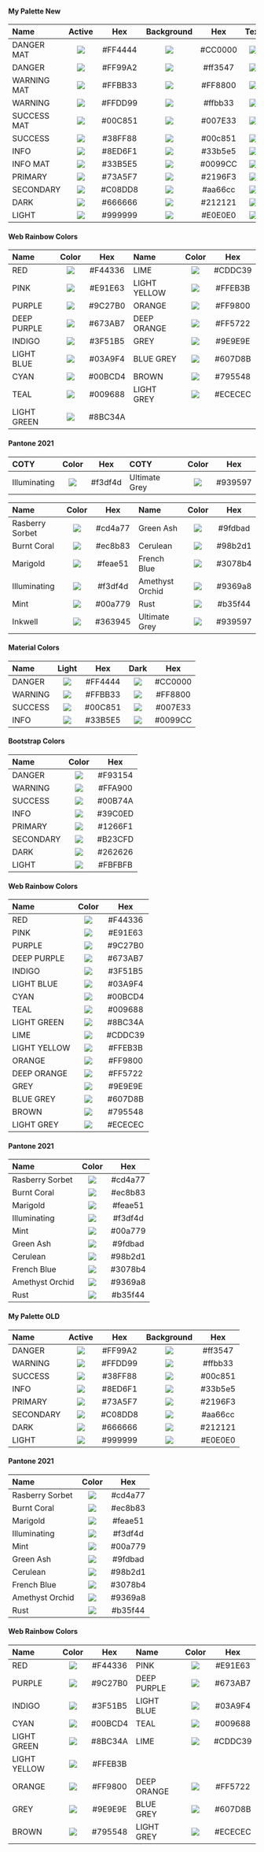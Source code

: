 
#### My Palette New

|Name|Active|Hex|Background|Hex|Text|Hex|
|:-|:-:|:-:|:-:|:-:|:-:|:-:|
|DANGER MAT|![](https://placehold.it/64x28/ff4444/EEEEEE?text=+)|#FF4444|![](https://placehold.it/64x28/cc0000/EEEEEE?text=+)|#CC0000|![](https://placehold.it/64x28/EEEEEE/FFFFFF?text=+) |#EEEEEE|
|DANGER|![](https://placehold.it/64x28/ff99a2/FFFFFF?text=+)|#FF99A2|![](https://placehold.it/64x28/cc0000/FFFFFF?text=+)|#ff3547|![](https://placehold.it/64x28/EEEEEE/FFFFFF?text=+) |#EEEEEE|
|WARNING MAT|![](https://placehold.it/64x28/FFBB33/FFFFFF?text=+)|#FFBB33|![](https://placehold.it/64x28/FF8800/FFFFFF?text=+)|#FF8800|![](https://placehold.it/64x28/EEEEEE/FFFFFF?text=+) |#EEEEEE|
|WARNING|![](https://placehold.it/64x28/ffdd99/FFFFFF?text=+)|#FFDD99|![](https://placehold.it/64x28/ffbb33/FFFFFF?text=+)|#ffbb33|![](https://placehold.it/64x28/EEEEEE/FFFFFF?text=+) |#EEEEEE|
|SUCCESS MAT|![](https://placehold.it/64x28/00C851/FFFFFF?text=+)|#00C851|![](https://placehold.it/64x28/007E33/FFFFFF?text=+)|#007E33|![](https://placehold.it/64x28/EEEEEE/FFFFFF?text=+) |#EEEEEE|
|SUCCESS|![](https://placehold.it/64x28/38ff88/FFFFFF?text=+)|#38FF88|![](https://placehold.it/64x28/00c851/FFFFFF?text=+)|#00c851|![](https://placehold.it/64x28/EEEEEE/FFFFFF?text=+) |#EEEEEE|
|INFO|![](https://placehold.it/64x28/8ed6f1/FFFFFF?text=+)|#8ED6F1|![](https://placehold.it/64x28/33b5e5/FFFFFF?text=+)|#33b5e5|![](https://placehold.it/64x28/EEEEEE/FFFFFF?text=+) |#EEEEEE|
|INFO MAT|![](https://placehold.it/64x28/33B5E5/FFFFFF?text=+)|#33B5E5|![](https://placehold.it/64x28/0099CC/FFFFFF?text=+)|#0099CC|![](https://placehold.it/64x28/EEEEEE/FFFFFF?text=+) |#EEEEEE|
|PRIMARY|![](https://placehold.it/64x28/73a5f7/FFFFFF?text=+)|#73A5F7|![](https://placehold.it/64x28/2196F3/FFFFFF?text=+)|#2196F3|![](https://placehold.it/64x28/EEEEEE/FFFFFF?text=+) |#EEEEEE|
|SECONDARY|![](https://placehold.it/64x28/c08dd8/FFFFFF?text=+)|#C08DD8|![](https://placehold.it/64x28/aa66cc/FFFFFF?text=+)|#aa66cc|![](https://placehold.it/64x28/EEEEEE/FFFFFF?text=+) |#EEEEEE|
|DARK|![](https://placehold.it/64x28/212121/FFFFFF?text=+)|#666666|![](https://placehold.it/64x28/666666/FFFFFF?text=+)|#212121|![](https://placehold.it/64x28/EEEEEE/FFFFFF?text=+) |#EEEEEE|
|LIGHT|![](https://placehold.it/64x28/e0e0e0/FFFFFF?text=+)|#999999|![](https://placehold.it/64x28/999999/FFFFFF?text=+)|#E0E0E0|![](https://placehold.it/64x28/999999/FFFFFF?text=+) |#999999|


#### Web Rainbow Colors

|Name|Color|Hex|Name|Color|Hex|
|:-|:-:|:-:|:-|:-:|:-:|
|RED|![](https://placehold.it/64x28/F44336/FFFFFF?text=+)|#F44336|LIME|![](https://placehold.it/64x28/CDDC39/FFFFFF?text=+)|#CDDC39|
|PINK|![](https://placehold.it/64x28/E91E63/FFFFFF?text=+)|#E91E63|LIGHT YELLOW|![](https://placehold.it/64x28/FFEB3B/FFFFFF?text=+)|#FFEB3B|
|PURPLE|![](https://placehold.it/64x28/9C27B0/FFFFFF?text=+)|#9C27B0|ORANGE|![](https://placehold.it/64x28/FF9800/FFFFFF?text=+)|#FF9800|
|DEEP PURPLE|![](https://placehold.it/64x28/673AB7/FFFFFF?text=+)|#673AB7|DEEP ORANGE|![](https://placehold.it/64x28/FF5722/FFFFFF?text=+)|#FF5722
|INDIGO|![](https://placehold.it/64x28/3F51B5/FFFFFF?text=+)|#3F51B5|GREY|![](https://placehold.it/64x28/9E9E9E/FFFFFF?text=+)|#9E9E9E|
|LIGHT BLUE|![](https://placehold.it/64x28/03A9F4/FFFFFF?text=+)|#03A9F4|BLUE GREY|![](https://placehold.it/64x28/607D8B/FFFFFF?text=+)|#607D8B|
|CYAN|![](https://placehold.it/64x28/00BCD4/FFFFFF?text=+)|#00BCD4|BROWN|![](https://placehold.it/64x28/795548/FFFFFF?text=+)|#795548|
|TEAL|![](https://placehold.it/64x28/009688/FFFFFF?text=+)|#009688|LIGHT GREY|![](https://placehold.it/64x28/ECECEC/FFFFFF?text=+)|#ECECEC|
|LIGHT GREEN|![](https://placehold.it/64x28/8BC34A/FFFFFF?text=+)|#8BC34A|


#### Pantone 2021

|COTY|Color|Hex|COTY|Color|Hex|
|:-|:-:|:-:|:-|:-:|:-:|
|Illuminating|![](https://placehold.it/64x28/f3df4d/FFFFFF?text=+)|#f3df4d|Ultimate Grey|![](https://placehold.it/64x28/939597/FFFFFF?text=+)|#939597|

|Name|Color|Hex|Name|Color|Hex|
|:-|:-:|:-:|:-|:-:|:-:|
|Rasberry Sorbet|![](https://placehold.it/64x28/cd4a77/FFFFFF?text=+)|#cd4a77|Green Ash|![](https://placehold.it/64x28/9fdbad/FFFFFF?text=+)|#9fdbad|
|Burnt Coral|![](https://placehold.it/64x28/ec8b83/FFFFFF?text=+)|#ec8b83|Cerulean|![](https://placehold.it/64x28/98b2d1/FFFFFF?text=+)|#98b2d1|
|Marigold|![](https://placehold.it/64x28/feae51/FFFFFF?text=+)|#feae51|French Blue|![](https://placehold.it/64x28/3078b4/FFFFFF?text=+)|#3078b4|
|Illuminating|![](https://placehold.it/64x28/f3df4d/FFFFFF?text=+)|#f3df4d|Amethyst Orchid|![](https://placehold.it/64x28/9369a8/FFFFFF?text=+)|#9369a8|
|Mint|![](https://placehold.it/64x28/00a779/FFFFFF?text=+)|#00a779|Rust|![](https://placehold.it/64x28/b35f44/FFFFFF?text=+)|#b35f44|
|Inkwell|![](https://placehold.it/64x28/363945/FFFFFF?text=+)|#363945|Ultimate Grey|![](https://placehold.it/64x28/939597/FFFFFF?text=+)|#939597|


#### Material Colors

|Name|Light|Hex|Dark|Hex|
|:-|:-:|:-:|:-:|:-:|
|DANGER|![](https://placehold.it/64x28/ff4444/FFFFFF?text=+)|#FF4444|![](https://placehold.it/64x28/cc0000/FFFFFF?text=+)|#CC0000|
|WARNING|![](https://placehold.it/64x28/FFBB33/FFFFFF?text=+)|#FFBB33|![](https://placehold.it/64x28/FF8800/FFFFFF?text=+)|#FF8800|
|SUCCESS|![](https://placehold.it/64x28/00C851/FFFFFF?text=+)|#00C851|![](https://placehold.it/64x28/007E33/FFFFFF?text=+)|#007E33|
|INFO|![](https://placehold.it/64x28/33B5E5/FFFFFF?text=+)|#33B5E5|![](https://placehold.it/64x28/0099CC/FFFFFF?text=+)|#0099CC|

#### Bootstrap Colors

|Name|Color|Hex|
|:-|:-:|:-:|
|DANGER|![](https://placehold.it/64x28/F93154/FFFFFF?text=+)|#F93154|
|WARNING|![](https://placehold.it/64x28/FFBB33/FFFFFF?text=+)|#FFA900|
|SUCCESS|![](https://placehold.it/64x28/00C851/FFFFFF?text=+)|#00B74A|
|INFO|![](https://placehold.it/64x28/33B5E5/FFFFFF?text=+)|#39C0ED|
|PRIMARY|![](https://placehold.it/64x28/1266F1/FFFFFF?text=+)|#1266F1
|SECONDARY|![](https://placehold.it/64x28/B23CFD/FFFFFF?text=+)|#B23CFD|
|DARK|![](https://placehold.it/64x28/262626/FFFFFF?text=+)|#262626|
|LIGHT|![](https://placehold.it/64x28/FBFBFB/FFFFFF?text=+)|#FBFBFB|



#### Web Rainbow Colors

|Name|Color|Hex|
|:-|:-:|:-:|
|RED|![](https://placehold.it/64x28/F44336/FFFFFF?text=+)|#F44336|
|PINK|![](https://placehold.it/64x28/E91E63/FFFFFF?text=+)|#E91E63|
|PURPLE|![](https://placehold.it/64x28/9C27B0/FFFFFF?text=+)|#9C27B0|
|DEEP PURPLE|![](https://placehold.it/64x28/673AB7/FFFFFF?text=+)|#673AB7|
|INDIGO|![](https://placehold.it/64x28/3F51B5/FFFFFF?text=+)|#3F51B5
|LIGHT BLUE|![](https://placehold.it/64x28/03A9F4/FFFFFF?text=+)|#03A9F4|
|CYAN|![](https://placehold.it/64x28/00BCD4/FFFFFF?text=+)|#00BCD4|
|TEAL|![](https://placehold.it/64x28/009688/FFFFFF?text=+)|#009688|
|LIGHT GREEN|![](https://placehold.it/64x28/8BC34A/FFFFFF?text=+)|#8BC34A|
|LIME|![](https://placehold.it/64x28/CDDC39/FFFFFF?text=+)|#CDDC39|
|LIGHT YELLOW|![](https://placehold.it/64x28/FFEB3B/FFFFFF?text=+)|#FFEB3B|
|ORANGE|![](https://placehold.it/64x28/FF9800/FFFFFF?text=+)|#FF9800|
|DEEP ORANGE|![](https://placehold.it/64x28/FF5722/FFFFFF?text=+)|#FF5722
|GREY|![](https://placehold.it/64x28/9E9E9E/FFFFFF?text=+)|#9E9E9E|
|BLUE GREY|![](https://placehold.it/64x28/607D8B/FFFFFF?text=+)|#607D8B|
|BROWN|![](https://placehold.it/64x28/795548/FFFFFF?text=+)|#795548|
|LIGHT GREY|![](https://placehold.it/64x28/ECECEC/FFFFFF?text=+)|#ECECEC|


#### Pantone 2021

|Name|Color|Hex|
|:-|:-:|:-:|
|Rasberry Sorbet|![](https://placehold.it/64x28/cd4a77/FFFFFF?text=+)|#cd4a77|
|Burnt Coral|![](https://placehold.it/64x28/ec8b83/FFFFFF?text=+)|#ec8b83 |
|Marigold|![](https://placehold.it/64x28/feae51/FFFFFF?text=+)|#feae51|
|Illuminating|![](https://placehold.it/64x28/f3df4d/FFFFFF?text=+)|#f3df4d|
|Mint|![](https://placehold.it/64x28/00a779/FFFFFF?text=+)|#00a779|
|Green Ash|![](https://placehold.it/64x28/9fdbad/FFFFFF?text=+)|#9fdbad|
|Cerulean|![](https://placehold.it/64x28/98b2d1/FFFFFF?text=+)|#98b2d1|
|French Blue|![](https://placehold.it/64x28/3078b4/FFFFFF?text=+)|#3078b4|
|Amethyst Orchid|![](https://placehold.it/64x28/9369a8/FFFFFF?text=+)|#9369a8|
|Rust|![](https://placehold.it/64x28/b35f44/FFFFFF?text=+)|#b35f44|




#### My Palette OLD

|Name|Active|Hex|Background|Hex|
|:-|:-:|:-:|:-:|:-:|
|DANGER|![](https://placehold.it/64x28/ff99a2/FFFFFF?text=+)|#FF99A2|![](https://placehold.it/64x28/cc0000/FFFFFF?text=+)|#ff3547|
|WARNING|![](https://placehold.it/64x28/ffdd99/FFFFFF?text=+)|#FFDD99|![](https://placehold.it/64x28/ffbb33/FFFFFF?text=+)|#ffbb33|
|SUCCESS|![](https://placehold.it/64x28/38ff88/FFFFFF?text=+)|#38FF88|![](https://placehold.it/64x28/00c851/FFFFFF?text=+)|#00c851|
|INFO|![](https://placehold.it/64x28/8ed6f1/FFFFFF?text=+)|#8ED6F1|![](https://placehold.it/64x28/33b5e5/FFFFFF?text=+)|#33b5e5|
|PRIMARY|![](https://placehold.it/64x28/73a5f7/FFFFFF?text=+)|#73A5F7|![](https://placehold.it/64x28/2196F3/FFFFFF?text=+)|#2196F3|
|SECONDARY|![](https://placehold.it/64x28/c08dd8/FFFFFF?text=+)|#C08DD8|![](https://placehold.it/64x28/aa66cc/FFFFFF?text=+)|#aa66cc|
|DARK|![](https://placehold.it/64x28/212121/FFFFFF?text=+)|#666666|![](https://placehold.it/64x28/666666/FFFFFF?text=+)|#212121|
|LIGHT|![](https://placehold.it/64x28/e0e0e0/FFFFFF?text=+)|#999999|![](https://placehold.it/64x28/999999/FFFFFF?text=+)|#E0E0E0|


#### Pantone 2021

|Name|Color|Hex|
|:-|:-:|:-:|
|Rasberry Sorbet|![](https://placehold.it/64x28/cd4a77/FFFFFF?text=+)|#cd4a77|
|Burnt Coral|![](https://placehold.it/64x28/ec8b83/FFFFFF?text=+)|#ec8b83 |
|Marigold|![](https://placehold.it/64x28/feae51/FFFFFF?text=+)|#feae51|
|Illuminating|![](https://placehold.it/64x28/f3df4d/FFFFFF?text=+)|#f3df4d|
|Mint|![](https://placehold.it/64x28/00a779/FFFFFF?text=+)|#00a779|
|Green Ash|![](https://placehold.it/64x28/9fdbad/FFFFFF?text=+)|#9fdbad|
|Cerulean|![](https://placehold.it/64x28/98b2d1/FFFFFF?text=+)|#98b2d1|
|French Blue|![](https://placehold.it/64x28/3078b4/FFFFFF?text=+)|#3078b4|
|Amethyst Orchid|![](https://placehold.it/64x28/9369a8/FFFFFF?text=+)|#9369a8|
|Rust|![](https://placehold.it/64x28/b35f44/FFFFFF?text=+)|#b35f44|







#### Web Rainbow Colors

|Name|Color|Hex|Name|Color|Hex|
|:-|:-:|:-:|:-|:-:|:-:|
|RED|![](https://placehold.it/64x28/F44336/FFFFFF?text=+)|#F44336|PINK|![](https://placehold.it/64x28/E91E63/FFFFFF?text=+)|#E91E63|
|PURPLE|![](https://placehold.it/64x28/9C27B0/FFFFFF?text=+)|#9C27B0|DEEP PURPLE|![](https://placehold.it/64x28/673AB7/FFFFFF?text=+)|#673AB7|
|INDIGO|![](https://placehold.it/64x28/3F51B5/FFFFFF?text=+)|#3F51B5|LIGHT BLUE|![](https://placehold.it/64x28/03A9F4/FFFFFF?text=+)|#03A9F4|
|CYAN|![](https://placehold.it/64x28/00BCD4/FFFFFF?text=+)|#00BCD4|TEAL|![](https://placehold.it/64x28/009688/FFFFFF?text=+)|#009688|
|LIGHT GREEN|![](https://placehold.it/64x28/8BC34A/FFFFFF?text=+)|#8BC34A|LIME|![](https://placehold.it/64x28/CDDC39/FFFFFF?text=+)|#CDDC39|
|LIGHT YELLOW|![](https://placehold.it/64x28/FFEB3B/FFFFFF?text=+)|#FFEB3B|
|ORANGE|![](https://placehold.it/64x28/FF9800/FFFFFF?text=+)|#FF9800|DEEP ORANGE|![](https://placehold.it/64x28/FF5722/FFFFFF?text=+)|#FF5722
|GREY|![](https://placehold.it/64x28/9E9E9E/FFFFFF?text=+)|#9E9E9E|BLUE GREY|![](https://placehold.it/64x28/607D8B/FFFFFF?text=+)|#607D8B|
|BROWN|![](https://placehold.it/64x28/795548/FFFFFF?text=+)|#795548|LIGHT GREY|![](https://placehold.it/64x28/ECECEC/FFFFFF?text=+)|#ECECEC|
